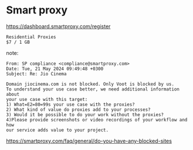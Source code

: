# Smart proxy

https://dashboard.smartproxy.com/register

~~~
Residential Proxies
$7 / 1 GB
~~~

note:

~~~
From: SP compliance <compliance@smartproxy.com>
Date: Tue, 21 May 2024 09:49:48 +0300
Subject: Re: Jio Cinema

Domain jiocinema.com is not blocked. Only Voot is blocked by us.
To understand your use case better, we need additional information about
your use case with this target:
1) What=E2=80=99s your use case with the proxies?
2) What kind of value do proxies add to your processes?
3) Would it be possible to do your work without the proxies?
4)Please provide screenshots or video recordings of your workflow and how
our service adds value to your project.
~~~

https://smartproxy.com/faq/general/do-you-have-any-blocked-sites
